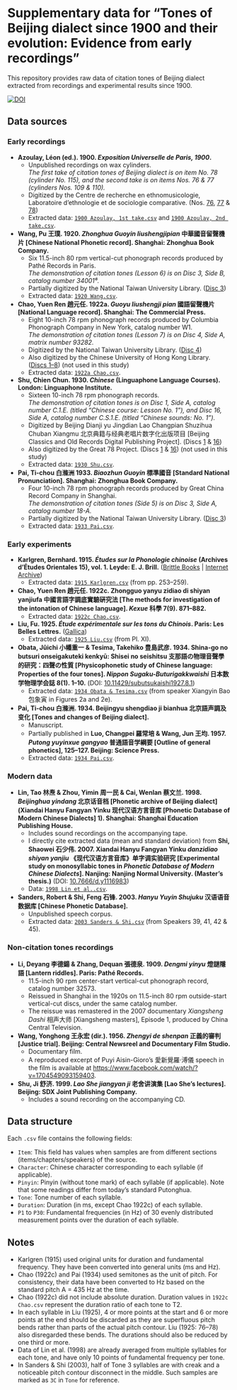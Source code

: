 # Supplementary data for “Tones of Beijing dialect since 1900 and their evolution: Evidence from early recordings”

This repository provides raw data of citation tones of Beijing dialect extracted from recordings and experimental results since 1900.

[![DOI](https://zenodo.org/badge/694033302.svg)](https://zenodo.org/badge/latestdoi/694033302)

## Data sources

### Early recordings

- **Azoulay, Léon (ed.). 1900. *Exposition Universelle de Paris, 1900*.**
  - Unpublished recordings on wax cylinders. \
    *The first take of citation tones of Beijing dialect is on item No. 78 (cylinder No. 115), and the second take is on items Nos. 76 & 77 (cylinders Nos. 109 & 110).*
  - Digitized by the Centre de recherche en ethnomusicologie, Laboratoire d’ethnologie et de sociologie comparative. (Nos. [76](https://archives.crem-cnrs.fr/archives/items/CNRSMH_I_1900_001_076/), [77](https://archives.crem-cnrs.fr/archives/items/CNRSMH_I_1900_001_077/) & [78](https://archives.crem-cnrs.fr/archives/items/CNRSMH_I_1900_001_078/))
  - Extracted data: [`1900 Azoulay, 1st take.csv`](1900%20Azoulay,%201st%20take.csv) and [`1900 Azoulay, 2nd take.csv`](1900%20Azoulay,%202nd%20take.csv).
- **Wang, Pu 王璞. 1920. *Zhonghua Guoyin liushengjipian* 中華國音留聲機片 [Chinese National Phonetic record]. Shanghai: Zhonghua Book Company.**
  - Six 11.5-inch 80 rpm vertical-cut phonograph records produced by Pathé Records in Paris. \
    *The demonstration of citation tones (Lesson 6) is on Disc 3, Side B, catalog number 34001⁶.*
  - Partially digitized by the National Taiwan University Library. ([Disc 3](https://dl.lib.ntu.edu.tw/s/78rpm/item/953728))
  - Extracted data: [`1920 Wang.csv`](1920%20Wang.csv).
- **Chao, Yuen Ren 趙元任. 1922a. *Guoyu liushengji pian* 國語留聲機片 [National Language record]. Shanghai: The Commercial Press.**
  - Eight 10-inch 78 rpm phonograph records produced by Columbia Phonograph Company in New York, catalog number W1. \
    *The demonstration of citation tones (Lesson 7) is on Disc 4, Side A, matrix number 93282.*
  - Digitized by the National Taiwan University Library. ([Disc 4](https://dl.lib.ntu.edu.tw/s/78rpm/item/884038))
  - Also digitized by the Chinese University of Hong Kong Library. ([Discs 1–8](https://repository.lib.cuhk.edu.hk/en/item/cuhk-1627306)) (not used in this study)
  - Extracted data: [`1922a Chao.csv`](1922a%20Chao.csv).
- **Shu, Chien Chun. 1930. *Chinese* (Linguaphone Language Courses). London: Linguaphone Institute.**
  - Sixteen 10-inch 78 rpm phonograph records. \
    *The demonstration of citation tones is on Disc 1, Side A, catalog number C.1.E. (titled “Chinese course: Lesson No. 1”), and Disc 16, Side A, catalog number C.S.1.E. (titled “Chinese sounds: No. 1”).*
  - Digitized by Beijing Dianji yu Jingdian Lao Changpian Shuzihua Chuban Xiangmu 北京典籍与经典老唱片数字化出版项目 [Beijing Classics and Old Records Digital Publishing Project]. (Discs [1](https://mp.weixin.qq.com/s/2D4Po9luYczDZCjGiB6X8Q) & [16](https://mp.weixin.qq.com/s/ahEEr779phbwcjkgPZj4hw))
  - Also digitized by the Great 78 Project. (Discs [1](https://archive.org/details/78_chinese-lesson-1_chien-chun-shu_gbia3015294a) & [16](https://archive.org/details/78_chinese-sounds-1_chien-chun-shu_gbia3015308a)) (not used in this study)
  - Extracted data: [`1930 Shu.csv`](1930%20Shu.csv).
- **Pai, Ti-chou 白滌洲 1933. *Biaozhun Guoyin* 標準國音 [Standard National Pronunciation]. Shanghai: Zhonghua Book Company.**
  - Four 10-inch 78 rpm phonograph records produced by Great China Record Company in Shanghai. \
    *The demonstration of citation tones (Side 5) is on Disc 3, Side A, catalog number 18-A.*
  - Partially digitized by the National Taiwan University Library. ([Disc 3](https://dl.lib.ntu.edu.tw/s/78rpm/item/953708))
  - Extracted data: [`1933 Pai.csv`](1933%20Pai.csv).

### Early experiments

- **Karlgren, Bernhard. 1915. *Études sur la Phonologie chinoise* (Archives d’Études Orientales 15), vol. 1. Leyde: E. J. Brill.** ([Brittle Books](http://hdl.handle.net/10111/UIUCBB:karlbe0001etusur) | [Internet Archive](https://archive.org/details/archivesdtudes15uppsuoft))
  - Extracted data: [`1915 Karlgren.csv`](1915%20Karlgren.csv) (from pp. 253–259).
- **Chao, Yuen Ren 趙元任. 1922c. Zhongguo yanyu zidiao di shiyan yanjiufa 中國言語字調底實驗硏究法 [The methods for investigation of the intonation of Chinese language]. *Kexue* 科學 7(9). 871–882.**
  - Extracted data: [`1922c Chao.csv`](1922c%20Chao.csv).
- **Liu, Fu. 1925. *Étude expérimentale sur les tons du Chinois*. Paris: Les Belles Lettres.** ([Gallica](https://gallica.bnf.fr/ark:/12148/bpt6k920680x/f15.item))
  - Extracted data: [`1925 Liu.csv`](1925%20Liu.csv) (from Pl. XI).
- **Obata, Jûichi 小幡重一 & Tesima, Takehiko 豊島武彦. 1934. Shina-go no butsuri onseigakuteki kenkyū: Shisei no seishitsu 支那語の物理音聲學的研究：四聲の性質 [Physicophonetic study of Chinese language: Properties of the four tones]. *Nippon Sugaku-Buturigakkwaishi* 日本数学物理学会誌 8(1). 1–10.** (DOI: [10.11429/subutsukaishi1927.8.1](https://doi.org/10.11429/subutsukaishi1927.8.1))
  - Extracted data: [`1934 Obata & Tesima.csv`](1934%20Obata%20&%20Tesima.csv) (from speaker Xiangyin Bao 包象寅 in Figures 2a and 2e).
- **Pai, Ti-chou 白滌洲. 1934. Beijingyu shengdiao ji bianhua 北京語声調及变化 [Tones and changes of Beijing dialect].**
  - Manuscript.
  - Partially published in **Luo, Changpei 羅常培 & Wang, Jun 王均. 1957. *Putong yuyinxue gangyao* 普通語音学綱要 [Outline of general phonetics], 125–127. Beijing: Science Press.**
  - Extracted data: [`1934 Pai.csv`](1934%20Pai.csv).

### Modern data

- **Lin, Tao 林焘 & Zhou, Yimin 周一民 & Cai, Wenlan 蔡文兰. 1998. *Beijinghua yindang* 北京话音档 [Phonetic archive of Beijing dialect] (Xiandai Hanyu Fangyan Yinku 现代汉语方言音库 [Phonetic Database of Modern Chinese Dialects] 1). Shanghai: Shanghai Education Publishing House.**
  - Includes sound recordings on the accompanying tape.
  - I directly cite extracted data (mean and standard deviation) from **Shi, Shaowei 石少伟. 2007. Xiandai Hanyu Fangyan Yinku *danzidiao shiyan yanjiu* 《现代汉语方言音库》单字调实验研究 [Experimental study on monosyllabic tones in *Phonetic Database of Modern Chinese Dialects*]. Nanjing: Nanjing Normal University. (Master’s thesis.)** (DOI: [10.7666/d.y1116983](https://doi.org/10.7666/d.y1116983))
  - Data: [`1998 Lin et al..csv`](1998%20Lin%20et%20al..csv).
- **Sanders, Robert & Shi, Feng 石锋. 2003. *Hanyu Yuyin Shujuku* 汉语语音数据库 [Chinese Phonetic Database].**
  - Unpublished speech corpus.
  - Extracted data: [`2003 Sanders & Shi.csv`](2003%20Sanders%20&%20Shi.csv) (from Speakers 39, 41, 42 & 45).

### Non-citation tones recordings

- **Li, Deyang 李德鍚 & Zhang, Dequan 張德泉. 1909. *Dengmi yinyu* 燈謎隱語 [Lantern riddles]. Paris: Pathé Records.**
  - 11.5-inch 90 rpm center-start vertical-cut phonograph record, catalog number 32573.
  - Reissued in Shanghai in the 1920s on 11.5-inch 80 rpm outside-start vertical-cut discs, under the same catalog number.
  - The reissue was remastered in the 2007 documentary *Xiangsheng Dashi* 相声大师 [Xiangsheng masters], Episode 1, produced by China Central Television.
- **Wang, Yonghong 王永宏 (dir.). 1956. *Zhengyi de shenpan* 正義的審判 [Justice trial]. Beijing: Central Newsreel and Documentary Film Studio.**
  - Documentary film.
  - A reproduced excerpt of Puyi Aisin-Gioro’s 愛新覺羅‧溥儀 speech in the film is available at https://www.facebook.com/watch/?v=1704549093159403.
- **Shu, Ji 舒济. 1999. *Lao She jiangyan ji* 老舍讲演集 [Lao She’s lectures]. Beijing: SDX Joint Publishing Company.**
  - Includes a sound recording on the accompanying CD.

## Data structure

Each `.csv` file contains the following fields:

- `Item`: This field has values when samples are from different sections (items/chapters/speakers) of the source.
- `Character`: Chinese character corresponding to each syllable (if applicable).
- `Pinyin`: Pinyin (without tone mark) of each syllable (if applicable). Note that some readings differ from today’s standard Putonghua.
- `Tone`: Tone number of each syllable.
- `Duration`: Duration (in ms, except Chao 1922c) of each syllable.
- `P1` to `P30`: Fundamental frequencies (in Hz) of 30 evenly distributed measurement points over the duration of each syllable.

## Notes

- Karlgren (1915) used original units for duration and fundamental frequency. They have been converted into general units (ms and Hz).
- Chao (1922c) and Pai (1934) used semitones as the unit of pitch. For consistency, their data have been converted to Hz based on the standard pitch A = 435 Hz at the time.
- Chao (1922c) did not include absolute duration. Duration values in `1922c Chao.csv` represent the duration ratio of each tone to T2.
- In each syllable in Liu (1925), 4 or more points at the start and 6 or more points at the end should be discarded as they are superfluous pitch bends rather than parts of the actual pitch contour. Liu (1925: 76–78) also disregarded these bends. The durations should also be reduced by one third or more.
- Data of Lin et al. (1998) are already averaged from multiple syllables for each tone, and have only 10 points of fundamental frequency per tone.
- In Sanders & Shi (2003), half of Tone 3 syllables are with creak and a noticeable pitch contour disconnect in the middle. Such samples are marked as `3C` in `Tone` for reference.
